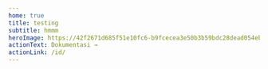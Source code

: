 ```yaml
---
home: true
title: testing
subtitle: hmmm
heroImage: https://42f2671d685f51e10fc6-b9fcecea3e50b3b59bdc28dead054ebc.ssl.cf5.rackcdn.com/illustrations/open_source_1qxw.svg
actionText: Dokumentasi →
actionLink: /id/
---
```

